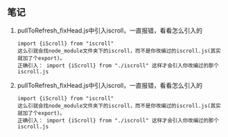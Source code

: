 ## 笔记
1. pullToRefresh_fixHead.js中引入iscroll，一直报错，看看怎么引入的    
    ```
    import {iScroll} from "iscroll"
    这么引就会找node_module文件夹下的iscroll，而不是你改编过的iscroll.js(其实就加了个export)。
    正确引入： import {iScroll} from "./iscroll" 这样才会引入你改编过的那个iscroll.js
    ```
1. pullToRefresh_fixHead.js中引入iscroll，一直报错，看看怎么引入的    
    ```
    import {iScroll} from "iscroll"
    这么引就会找node_module文件夹下的iscroll，而不是你改编过的iscroll.js(其实就加了个export)。
    正确引入： import {iScroll} from "./iscroll" 这样才会引入你改编过的那个iscroll.js
    ```
